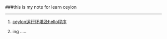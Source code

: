 ###this is my note for learn ceylon
***
1. [ceylon运行环境及hello程序](https://github.com/stone-language/ceylon-demo/blob/master/ceylon-note1.md)  

2. ing .....
